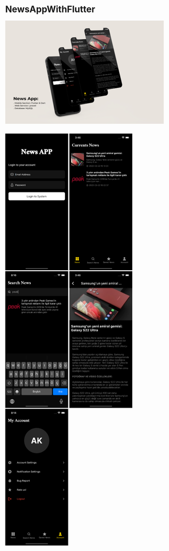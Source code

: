 # NewsAppWithFlutter

![](mockup.jpg)

<p style="float: left;">
<img src="pages/login.png" style="width: 200px" />
<img src="pages/home.png" style="width: 200px" />
<img src="pages/search.png" style="width: 200px" />
<img src="pages/details.png" style="width: 200px" />
<img src="pages/profile.png" style="width: 200px" />
</p>
